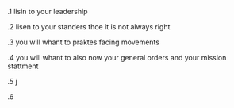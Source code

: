 .1 lisin to your leadership

.2 lisen to your standers thoe it is not always right 

.3 you will whant to praktes facing movements

.4 you will whant to also now your general orders and your mission stattment

.5  j 

.6 